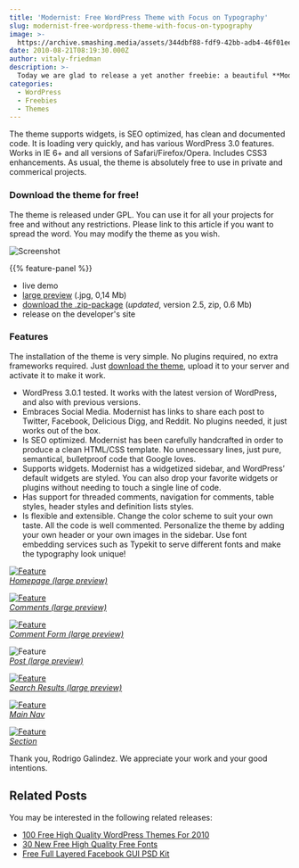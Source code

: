 ```yaml
---
title: 'Modernist: Free WordPress Theme with Focus on Typography'
slug: modernist-free-wordpress-theme-with-focus-on-typography
image: >-
  https://archive.smashing.media/assets/344dbf88-fdf9-42bb-adb4-46f01eedd629/9cd2be8a-3f03-4e52-b639-ecfc50aeb848/typekit.png
date: 2010-08-21T08:19:30.000Z
author: vitaly-friedman
description: >-
  Today we are glad to release a yet another freebie: a beautiful **Modernist WordPress theme**, designed by [Rodrigo Galindez](https://www.rodrigogalindez.com) and released for Smashing Magazine and its readers. The theme is based on the design ideas of Jan Tschichold, Josef Müller-Brockmann, Dieter Rams, and other modernists. Beautifully built yet transparent, it was designed with a focus on optimal typography in order to better showcase your content: text, images and video.
categories:
  - WordPress
  - Freebies
  - Themes
---
```

The theme supports widgets, is SEO optimized, has clean and documented code. It is loading very quickly, and has various WordPress 3.0 features. Works in IE 6+ and all versions of Safari/Firefox/Opera. Includes CSS3 enhancements. As usual, the theme is absolutely free to use in private and commerical projects.</p>

### Download the theme for free!

The theme is released under GPL. You can use it for all your projects for free and without any restrictions. Please link to this article if you want to spread the word. You may modify the theme as you wish.

![Screenshot](https://archive.smashing.media/assets/344dbf88-fdf9-42bb-adb4-46f01eedd629/49c4ae35-cb4f-4305-9273-31d7f12e597a/release.jpg)

{{% feature-panel %}}

*   live demo
*   [large preview](https://archive.smashing.media/assets/344dbf88-fdf9-42bb-adb4-46f01eedd629/eeb47869-db6a-48f4-85d8-b6738c67da22/full-preview.jpg) (.jpg, 0,14 Mb)
*   [download the .zip-package](https://archive.smashing.media/assets/344dbf88-fdf9-42bb-adb4-46f01eedd629/b437f6e4-d64d-40b9-b734-52da055a4534/modernist-25-free-wordpress-theme.zip) (_updated_, version 2.5, zip, 0.6 Mb)
*   release on the developer's site

### Features

The installation of the theme is very simple. No plugins required, no extra frameworks required. Just [download the theme](https://archive.smashing.media/assets/344dbf88-fdf9-42bb-adb4-46f01eedd629/1d6354e2-462e-4b2e-8b28-b27abb2f6d60/modernist-free-wordpress-theme.zip), upload it to your server and activate it to make it work.

*   WordPress 3.0.1 tested. It works with the latest version of WordPress, and also with previous versions.
*   Embraces Social Media. Modernist has links to share each post to Twitter, Facebook, Delicious Digg, and Reddit. No plugins needed, it just works out of the box.
*   Is SEO optimized. Modernist has been carefully handcrafted in order to produce a clean HTML/CSS template. No unnecessary lines, just pure, semantical, bulletproof code that Google loves.
*   Supports widgets. Modernist has a widgetized sidebar, and WordPress’ default widgets are styled. You can also drop your favorite widgets or plugins without needing to touch a single line of code.
*   Has support for threaded comments, navigation for comments, table styles, header styles and definition lists styles.
*   Is flexible and extensible. Change the color scheme to suit your own taste. All the code is well commented. Personalize the theme by adding your own header or your own images in the sidebar. Use font embedding services such as Typekit to serve different fonts and make the typography look unique!

[![Feature](https://archive.smashing.media/assets/344dbf88-fdf9-42bb-adb4-46f01eedd629/d8331276-26be-4867-a36d-c49037c711ba/homepage.jpg)](https://archive.smashing.media/assets/344dbf88-fdf9-42bb-adb4-46f01eedd629/ff51c8fb-ce33-4123-acc0-1ef3707980e5/full-homepage.jpg "Large Preview")  
_[Homepage (large preview)](https://archive.smashing.media/assets/344dbf88-fdf9-42bb-adb4-46f01eedd629/ff51c8fb-ce33-4123-acc0-1ef3707980e5/full-homepage.jpg)_

[![Feature](https://archive.smashing.media/assets/344dbf88-fdf9-42bb-adb4-46f01eedd629/a96677a1-fcf5-47a1-af74-f7bc70533bd2/comments.jpg)](https://archive.smashing.media/assets/344dbf88-fdf9-42bb-adb4-46f01eedd629/27b4e702-9dd3-40ef-a015-ffd73e1d1a2e/full-comments.jpg "Large Preview")  
_[Comments (large preview)](https://archive.smashing.media/assets/344dbf88-fdf9-42bb-adb4-46f01eedd629/27b4e702-9dd3-40ef-a015-ffd73e1d1a2e/full-comments.jpg)_

[![Feature](https://archive.smashing.media/assets/344dbf88-fdf9-42bb-adb4-46f01eedd629/63abfd83-68ed-42a6-95f5-060873e008b5/comment-form.jpg)](https://archive.smashing.media/assets/344dbf88-fdf9-42bb-adb4-46f01eedd629/9fefae01-5b8c-4e1b-93db-91558fd0f6af/full-comment-form.jpg "Large Preview")  
_[Comment Form (large preview)](https://archive.smashing.media/assets/344dbf88-fdf9-42bb-adb4-46f01eedd629/9fefae01-5b8c-4e1b-93db-91558fd0f6af/full-comment-form.jpg)_

![Feature](https://archive.smashing.media/assets/344dbf88-fdf9-42bb-adb4-46f01eedd629/f3913f6b-a24c-49a7-a402-7340270cee17/post.jpg)  
_[Post (large preview)](https://archive.smashing.media/assets/344dbf88-fdf9-42bb-adb4-46f01eedd629/79e84146-eaf2-4f34-9b18-349b7c21d671/full-post.jpg)_

[![Feature](https://archive.smashing.media/assets/344dbf88-fdf9-42bb-adb4-46f01eedd629/370ea23c-144a-40d6-94e3-14dba53116a2/search-results.jpg)](https://archive.smashing.media/assets/344dbf88-fdf9-42bb-adb4-46f01eedd629/9dc950f9-6bd1-4f24-bd1f-e49a58e8e24d/full-search-results.jpg "Large Preview")  
_[Search Results (large preview)](https://archive.smashing.media/assets/344dbf88-fdf9-42bb-adb4-46f01eedd629/9dc950f9-6bd1-4f24-bd1f-e49a58e8e24d/full-search-results.jpg)_

[![Feature](https://archive.smashing.media/assets/344dbf88-fdf9-42bb-adb4-46f01eedd629/c8eb42b4-c66e-4258-83b2-b61ee02f630d/main-nav.jpg)](https://archive.smashing.media/assets/344dbf88-fdf9-42bb-adb4-46f01eedd629/c8eb42b4-c66e-4258-83b2-b61ee02f630d/main-nav.jpg "Preview")  
_[Main Nav](https://archive.smashing.media/assets/344dbf88-fdf9-42bb-adb4-46f01eedd629/c8eb42b4-c66e-4258-83b2-b61ee02f630d/main-nav.jpg)_

[![Feature](https://archive.smashing.media/assets/344dbf88-fdf9-42bb-adb4-46f01eedd629/4d9601a8-a151-45cd-b4dc-9229a5428def/section.jpg)](https://archive.smashing.media/assets/344dbf88-fdf9-42bb-adb4-46f01eedd629/4d9601a8-a151-45cd-b4dc-9229a5428def/section.jpg "Preview")  
_[Section](https://archive.smashing.media/assets/344dbf88-fdf9-42bb-adb4-46f01eedd629/4d9601a8-a151-45cd-b4dc-9229a5428def/section.jpg)_

Thank you, Rodrigo Galindez. We appreciate your work and your good intentions.</p>

## Related Posts

You may be interested in the following related releases:

*   [100 Free High Quality WordPress Themes For 2010](https://www.smashingmagazine.com/2010/08/19/100-free-high-quality-wordpress-themes-for-2010/)
*   [30 New Free High Quality Free Fonts](https://www.smashingmagazine.com/2010/08/12/30-new-free-high-quality-fonts-typography/)
*   [Free Full Layered Facebook GUI PSD Kit](https://www.smashingmagazine.com/2010/07/23/free-facebook-gui-psd-kit/)

